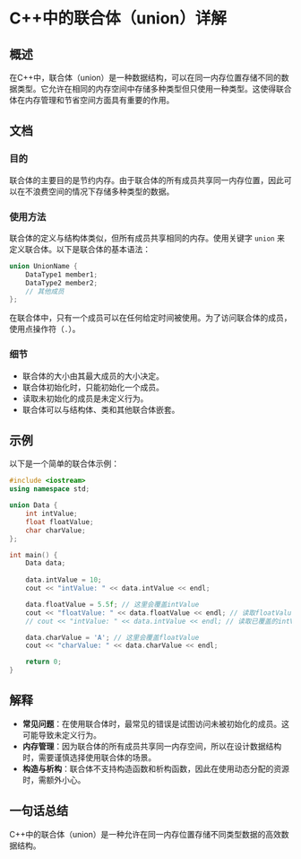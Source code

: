 <!--
Meta Description: # C++中的联合体（union）详解 ## 概述 在C++中，联合体（union）是一种数据结构，可以在同一内存位置存储不同的数据类型。它允许在相同的内存空间中存储多种类型但只使用一种类型。这使得联合体在内存管理和节省空间方面具有重要的作用。 ## 文档 ### 目的 联合体的主要目的是节约内存。...
Meta Keywords: data, union, intvalue, floatvalue, charvalue
-->

# C++中的联合体（union）详解

## 概述
在C++中，联合体（union）是一种数据结构，可以在同一内存位置存储不同的数据类型。它允许在相同的内存空间中存储多种类型但只使用一种类型。这使得联合体在内存管理和节省空间方面具有重要的作用。

## 文档
### 目的
联合体的主要目的是节约内存。由于联合体的所有成员共享同一内存位置，因此可以在不浪费空间的情况下存储多种类型的数据。

### 使用方法
联合体的定义与结构体类似，但所有成员共享相同的内存。使用关键字 `union` 来定义联合体。以下是联合体的基本语法：

```cpp
union UnionName {
    DataType1 member1;
    DataType2 member2;
    // 其他成员
};
```

在联合体中，只有一个成员可以在任何给定时间被使用。为了访问联合体的成员，使用点操作符（`.`）。

### 细节
- 联合体的大小由其最大成员的大小决定。
- 联合体初始化时，只能初始化一个成员。
- 读取未初始化的成员是未定义行为。
- 联合体可以与结构体、类和其他联合体嵌套。

## 示例
以下是一个简单的联合体示例：

```cpp
#include <iostream>
using namespace std;

union Data {
    int intValue;
    float floatValue;
    char charValue;
};

int main() {
    Data data;
    
    data.intValue = 10;
    cout << "intValue: " << data.intValue << endl;

    data.floatValue = 5.5f; // 这里会覆盖intValue
    cout << "floatValue: " << data.floatValue << endl; // 读取floatValue
    // cout << "intValue: " << data.intValue << endl; // 读取已覆盖的intValue是未定义行为

    data.charValue = 'A'; // 这里会覆盖floatValue
    cout << "charValue: " << data.charValue << endl;

    return 0;
}
```

## 解释
- **常见问题**：在使用联合体时，最常见的错误是试图访问未被初始化的成员。这可能导致未定义行为。
- **内存管理**：因为联合体的所有成员共享同一内存空间，所以在设计数据结构时，需要谨慎选择使用联合体的场景。
- **构造与析构**：联合体不支持构造函数和析构函数，因此在使用动态分配的资源时，需额外小心。

## 一句话总结
C++中的联合体（union）是一种允许在同一内存位置存储不同类型数据的高效数据结构。